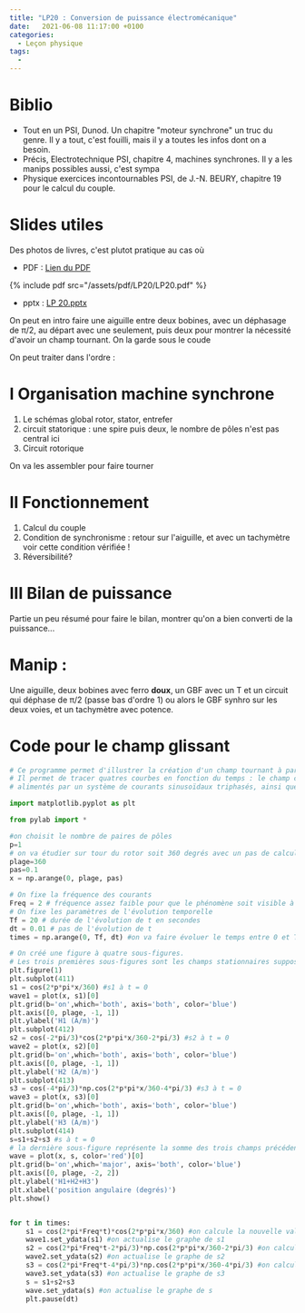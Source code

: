 ```yaml
---
title: "LP20 : Conversion de puissance électromécanique"
date:   2021-06-08 11:17:00 +0100
categories:
  - Leçon physique
tags:
  - 
---
```


# Biblio
- Tout en un PSI, Dunod. Un chapitre "moteur synchrone" un truc du genre. Il y a tout, c'est fouilli, mais il y a toutes les infos dont on a besoin.
- Précis, Electrotechnique PSI, chapitre 4, machines synchrones. Il y a les manips possibles aussi, c'est sympa
- Physique exercices incontournables PSI, de J.-N. BEURY, chapitre 19 pour le calcul du couple.

# Slides utiles

Des photos de livres, c'est plutot pratique au cas où
- PDF : [Lien du PDF](/assets/pdf/LP20/LP20.pdf)

{% include pdf src="/assets/pdf/LP20/LP20.pdf" %}


- pptx : [LP 20.pptx](https://github.com/aure00/aure00.github.io/files/6646884/LP.20.pptx)

On peut en intro faire une aiguille entre deux bobines, avec un déphasage de &pi;/2, au départ avec une seulement, puis deux pour montrer la nécessité d'avoir un champ tournant. On la garde sous le coude

On peut traiter dans l'ordre : 
# I Organisation machine synchrone
1) Le schémas global rotor, stator, entrefer
2) circuit statorique : une spire puis deux, le nombre de pôles n'est pas central ici
3) Circuit rotorique

On va les assembler pour faire tourner
# II Fonctionnement
1) Calcul du couple
2) Condition de synchronisme : retour sur l'aiguille, et avec un tachymètre voir cette condition vérifiée !
3) Réversibilité?
# III Bilan de puissance
Partie un peu résumé pour faire le bilan, montrer qu'on a bien converti de la puissance...

# Manip : 

Une aiguille, deux bobines avec ferro **doux**, un GBF avec un T et un circuit qui déphase de &pi;/2 (passe bas d'ordre 1) ou alors le GBF synhro sur les deux voies, et un tachymètre avec potence.
# Code pour le champ glissant
```python
# Ce programme permet d'illustrer la création d'un champ tournant à partir de trois bobinages différents alimentés par des courants triphasés 
# Il permet de tracer quatres courbes en fonction du temps : le champ créé par chaque bobinage à répartition spatiale sinusoïdale alors qu'ils sont décalés de 120° et 
# alimentés par un système de courants sinusoïdaux triphasés, ainsi que la résultante de ces trois champs

import matplotlib.pyplot as plt

from pylab import *

#on choisit le nombre de paires de pôles
p=1
# on va étudier sur tour du rotor soit 360 degrés avec un pas de calcul de 0,1 degré
plage=360
pas=0.1
x = np.arange(0, plage, pas)

# On fixe la fréquence des courants
Freq = 2 # fréquence assez faible pour que le phénomène soit visible à l'oeil quand t évolue
# On fixe les paramètres de l'évolution temporelle
Tf = 20 # durée de l'évolution de t en secondes
dt = 0.01 # pas de l'évolution de t
times = np.arange(0, Tf, dt) #on va faire évoluer le temps entre 0 et Tf par pas de dt

# On créé une figure à quatre sous-figures.
# Les trois premières sous-figures sont les champs stationnaires supposés radiaux créés par les trois bobinages statoriques, déphasés spatialement de 120 degrés
plt.figure(1)
plt.subplot(411)
s1 = cos(2*p*pi*x/360) #s1 à t = 0
wave1 = plot(x, s1)[0]
plt.grid(b='on',which='both', axis='both', color='blue')
plt.axis([0, plage, -1, 1])
plt.ylabel('H1 (A/m)')
plt.subplot(412)
s2 = cos(-2*pi/3)*cos(2*p*pi*x/360-2*pi/3) #s2 à t = 0
wave2 = plot(x, s2)[0]
plt.grid(b='on',which='both', axis='both', color='blue')
plt.axis([0, plage, -1, 1])
plt.ylabel('H2 (A/m)')
plt.subplot(413)
s3 = cos(-4*pi/3)*np.cos(2*p*pi*x/360-4*pi/3) #s3 à t = 0
wave3 = plot(x, s3)[0]
plt.grid(b='on',which='both', axis='both', color='blue')
plt.axis([0, plage, -1, 1])
plt.ylabel('H3 (A/m)')
plt.subplot(414)
s=s1+s2+s3 #s à t = 0
# la dernière sous-figure représente la somme des trois champs précédents : cette somme n'est plus stationnaire et "glisse" dans l'entrefer
wave = plot(x, s, color='red')[0]
plt.grid(b='on',which='major', axis='both', color='blue')
plt.axis([0, plage, -2, 2])
plt.ylabel('H1+H2+H3')
plt.xlabel('position angulaire (degrés)')
plt.show()


for t in times:
    s1 = cos(2*pi*Freq*t)*cos(2*p*pi*x/360) #on calcule la nouvelle valeur de s1 à t
    wave1.set_ydata(s1) #on actualise le graphe de s1
    s2 = cos(2*pi*Freq*t-2*pi/3)*np.cos(2*p*pi*x/360-2*pi/3) #on calcule la nouvelle valeur de s2 à t
    wave2.set_ydata(s2) #on actualise le graphe de s2
    s3 = cos(2*pi*Freq*t-4*pi/3)*np.cos(2*p*pi*x/360-4*pi/3) #on calcule la nouvelle valeur de s3 à t  
    wave3.set_ydata(s3) #on actualise le graphe de s3
    s = s1+s2+s3
    wave.set_ydata(s) #on actualise le graphe de s
    plt.pause(dt)
```
